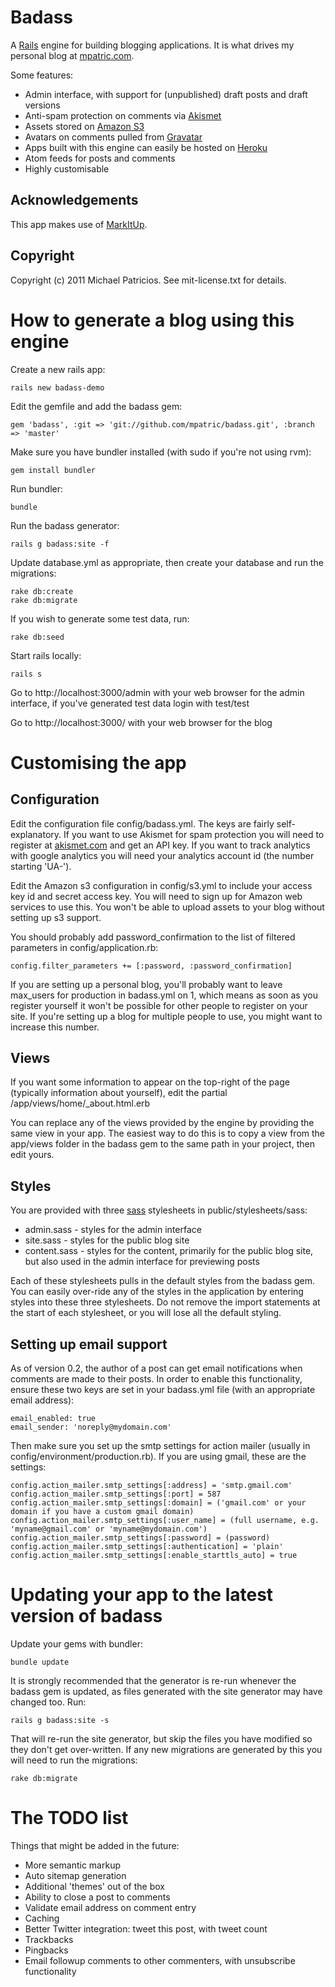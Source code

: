 # Badass

A [Rails](http://rubyonrails.org/) engine for building blogging applications. It  is what drives my personal blog at [mpatric.com](http://mpatric.com/).

Some features:

-   Admin interface, with support for (unpublished) draft posts and draft versions
-   Anti-spam protection on comments via [Akismet](http://akismet.com/)
-   Assets stored on [Amazon S3](http://aws.amazon.com/s3/)
-   Avatars on comments pulled from [Gravatar](http://gravatar.com/)
-   Apps built with this engine can easily be hosted on [Heroku](http://www.heroku.com/)
-   Atom feeds for posts and comments
-   Highly customisable


## Acknowledgements

This app makes use of [MarkItUp](http://markitup.jaysalvat.com/).

## Copyright

Copyright (c) 2011 Michael Patricios. See mit-license.txt for details.


# How to generate a blog using this engine

Create a new rails app:

    rails new badass-demo

Edit the gemfile and add the badass gem:

    gem 'badass', :git => 'git://github.com/mpatric/badass.git', :branch => 'master'

Make sure you have bundler installed (with sudo if you're not using rvm):

    gem install bundler

Run bundler:

    bundle

Run the badass generator:

    rails g badass:site -f

Update database.yml as appropriate, then create your database and run the migrations:

    rake db:create
    rake db:migrate

If you wish to generate some test data, run:

    rake db:seed

Start rails locally:

    rails s

Go to http://localhost:3000/admin with your web browser for the admin interface, if you've generated test data login with test/test

Go to http://localhost:3000/ with your web browser for the blog

# Customising the app

## Configuration

Edit the configuration file config/badass.yml. The keys are fairly self-explanatory. If you want to use Akismet for spam protection you will need to register at [akismet.com](http://akismet.com/) and get an API key. If you want to track analytics with google analytics you will need your analytics account id (the number starting 'UA-').

Edit the Amazon s3 configuration in config/s3.yml to include your access key id and secret access key. You will need to sign up for Amazon web services to use this. You won't be able to upload assets to your blog without setting up s3 support.

You should probably add password_confirmation to the list of filtered parameters in config/application.rb:

    config.filter_parameters += [:password, :password_confirmation]

If you are setting up a personal blog, you'll probably want to leave max_users for production in badass.yml on 1, which means as soon as you register yourself it won't be possible for other people to register on your site. If you're setting up a blog for multiple people to use, you might want to increase this number.

## Views

If you want some information to appear on the top-right of the page (typically information about yourself), edit the partial /app/views/home/_about.html.erb

You can replace any of the views provided by the engine by providing the same view in your app. The easiest way to do this is to copy a view from the app/views folder in the badass gem to the same path in your project, then edit yours.

## Styles

You are provided with three [sass](http://sass-lang.com/) stylesheets in public/stylesheets/sass:

-   admin.sass - styles for the admin interface
-   site.sass - styles for the public blog site
-   content.sass - styles for the content, primarily for the public blog site, but also used in the admin interface for previewing posts

Each of these stylesheets pulls in the default styles from the badass gem. You can easily over-ride any of the styles in the application by entering styles into these three stylesheets. Do not remove the import statements at the start of each stylesheet, or you will lose all the default styling.

## Setting up email support

As of version 0.2, the author of a post can get email notifications when comments are made to their posts. In order to enable this functionality, ensure these two keys are set in your badass.yml file (with an appropriate email address):

    email_enabled: true
    email_sender: 'noreply@mydomain.com'

Then make sure you set up the smtp settings for action mailer (usually in config/environment/production.rb). If you are using gmail, these are the settings:

    config.action_mailer.smtp_settings[:address] = 'smtp.gmail.com'
    config.action_mailer.smtp_settings[:port] = 587
    config.action_mailer.smtp_settings[:domain] = ('gmail.com' or your domain if you have a custom gmail domain)
    config.action_mailer.smtp_settings[:user_name] = (full username, e.g. 'myname@gmail.com' or 'myname@mydomain.com')
    config.action_mailer.smtp_settings[:password] = (password)
    config.action_mailer.smtp_settings[:authentication] = 'plain'
    config.action_mailer.smtp_settings[:enable_starttls_auto] = true

# Updating your app to the latest version of badass

Update your gems with bundler:

    bundle update

It is strongly recommended that the generator is re-run whenever the badass gem is updated, as files generated with the site generator may have changed too. Run:

    rails g badass:site -s

That will re-run the site generator, but skip the files you have modified so they don't get over-written. If any new migrations are generated by this you will need to run the migrations:

    rake db:migrate

# The TODO list

Things that might be added in the future:

-   More semantic markup
-   Auto sitemap generation
-   Additional 'themes' out of the box
-   Ability to close a post to comments
-   Validate email address on comment entry
-   Caching
-   Better Twitter integration: tweet this post, with tweet count
-   Trackbacks
-   Pingbacks
-   Email followup comments to other commenters, with unsubscribe functionality
